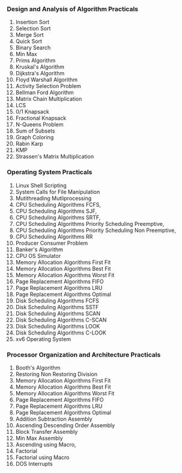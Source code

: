 ### Design and Analysis of Algorithm Practicals

1. Insertion Sort
2. Selection Sort
3. Merge Sort
4. Quick Sort
5. Binary Search
6. Min Max
7. Prims Algorithm
8. Kruskal's Algorithm
9. Dijkstra's Algorithm
10. Floyd Warshall Algorithm
11. Activity Selection Problem
12. Bellman Ford Algorithm
13. Matrix Chain Multiplication
14. LCS
15. 0/1 Knapsack
16. Fractional Knapsack
17. N-Queens Problem
18. Sum of Subsets
19. Graph Coloring
20. Rabin Karp
21. KMP
22. Strassen's Matrix Multiplication

### Operating System Practicals

1. Linux Shell Scripting
2. System Calls for File Manipulation
3. Mutithreading Mutliprocessing
4. CPU Scheduling Algorithms FCFS, 
5. CPU Scheduling Algorithms SJF, 
6. CPU Scheduling Algorithms SRTF, 
7. CPU Scheduling Algorithms Priority Scheduling Preemptive, 
8. CPU Scheduling Algorithms Priority Scheduling Non Preemptive, 
9. CPU Scheduling Algorithms RR
10. Producer Consumer Problem
11. Banker's Algorithm
12. CPU OS Simulator
13. Memory Allocation Algorithms First Fit
14. Memory Allocation Algorithms Best Fit
15. Memory Allocation Algorithms Worst Fit
16. Page Replacement Algorithms FIFO
17. Page Replacement Algorithms LRU
18. Page Replacement Algorithms Optimal
19. Disk Scheduling Algorithms FCFS
20. Disk Scheduling Algorithms SSTF
21. Disk Scheduling Algorithms SCAN
22. Disk Scheduling Algorithms C-SCAN
23. Disk Scheduling Algorithms LOOK
24. Disk Scheduling Algorithms C-LOOK
25. xv6 Operating System

### Processor Organization and Architecture Practicals

1. Booth's Algorithm
2. Restoring Non Restoring Division
3. Memory Allocation Algorithms First Fit
4. Memory Allocation Algorithms Best Fit
5. Memory Allocation Algorithms Worst Fit
6. Page Replacement Algorithms FIFO
7. Page Replacement Algorithms LRU
8. Page Replacement Algorithms Optimal
9. Addition Subtraction Assembly
10. Ascending Descending Order Assembly
11. Block Transfer Assembly
12. Min Max Assembly
13. Ascending using Macro, 
14. Factorial
15. Factorial using Macro
16. DOS Interrupts